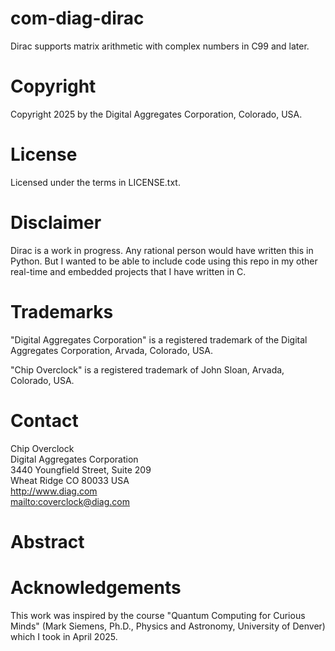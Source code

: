 # com-diag-dirac

Dirac supports matrix arithmetic with complex numbers in C99 and later.

# Copyright

Copyright 2025 by the Digital Aggregates Corporation, Colorado, USA.

# License

Licensed under the terms in LICENSE.txt.

# Disclaimer

Dirac is a work in progress. Any rational person would have written
this in Python. But I wanted to be able to include code using this repo
in my other real-time and embedded projects that I have written in C.

# Trademarks

"Digital Aggregates Corporation" is a registered trademark of the Digital
Aggregates Corporation, Arvada, Colorado, USA.

"Chip Overclock" is a registered trademark of John Sloan, Arvada, Colorado,
USA.

# Contact

Chip Overclock    
Digital Aggregates Corporation    
3440 Youngfield Street, Suite 209    
Wheat Ridge CO 80033 USA    
<http://www.diag.com>    
<mailto:coverclock@diag.com>    

# Abstract

# Acknowledgements

This work was inspired by the course "Quantum Computing for Curious Minds"
(Mark Siemens, Ph.D., Physics and Astronomy, University of Denver)
which I took in April 2025.
